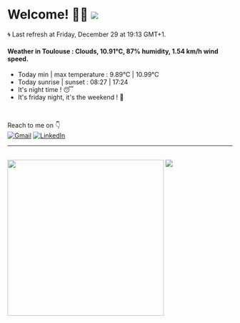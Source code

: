 # Welcome! 👋😎 <a href="https://visitorbadge.io/status?path=https%3A%2F%2Fgithub.com%2Frazmi0"><img src="https://api.visitorbadge.io/api/visitors?path=https%3A%2F%2Fgithub.com%2Frazmi0&countColor=%23dce775&style=flat" /></a>

🌀 Last refresh at Friday, December 29 at 19:13 GMT+1. <br />
#### Weather in Toulouse : Clouds, 10.91°C, 87% humidity, 1.54 km/h wind speed.<br />
<ul>
    <li>Today min | max temperature : 9.89°C | 10.99°C</li>
    <li>Today sunrise | sunset : 08:27 | 17:24</li>
    <li>It&#39;s night time ! 😴</li>
    <li>It&#39;s friday night, it&#39;s the weekend ! 💪</li>
</ul>
<br />

Reach to me on 👇 <br />
[![Gmail](https://img.shields.io/badge/Gmail-D14836?style=for-the-badge&logo=gmail&logoColor=white)](mailto:thomas.cuesta31@gmail.com)
[![LinkedIn](https://img.shields.io/badge/linkedin-%230077B5.svg?style=for-the-badge&logo=linkedin&logoColor=white)](https://www.linkedin.com/in/dev-web-cuesta-thomas/)

<hr /> <br />

<a>
  <img align="top" width="350" src="https://github-readme-stats.vercel.app/api?username=razmi0&show_icons=true&hide=stars,issues&theme=merko&rank_icon=percentile&custom_title=My%20GitHub%20Stats&line_height=30&card_width=200&text_bold=false&border_radius=0&hide_border=true" />
  </a>
  <a>
  <img align="top" src="https://github-readme-stats.vercel.app/api/top-langs/?username=razmi0&layout=donut&theme=merko&langs_count=5&size_weight=0.5&count_weight=0.5&border_radius=0&hide_border=true" />
</a>